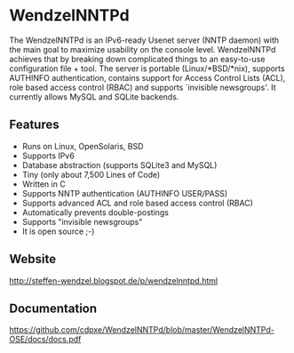 # WendzelNNTPd

The WendzelNNTPd is an IPv6-ready Usenet server (NNTP daemon) with the main goal to maximize usability on the console level. WendzelNNTPd achieves that by breaking down complicated things to an easy-to-use configuration file + tool. The server is portable (Linux/*BSD/*nix), supports AUTHINFO authentication, contains support for Access Control Lists (ACL), role based access control (RBAC) and supports `invisible newsgroups'. It currently allows MySQL and SQLite backends.

## Features

* Runs on Linux, OpenSolaris, BSD
* Supports IPv6
* Database abstraction (supports SQLite3 and MySQL)
* Tiny (only about 7,500 Lines of Code)
* Written in C
* Supports NNTP authentication (AUTHINFO USER/PASS)
* Supports advanced ACL and role based access control (RBAC)
* Automatically prevents double-postings
* Supports "invisible newsgroups"
* It is open source ;-)

## Website

http://steffen-wendzel.blogspot.de/p/wendzelnntpd.html

## Documentation

https://github.com/cdpxe/WendzelNNTPd/blob/master/WendzelNNTPd-OSE/docs/docs.pdf
